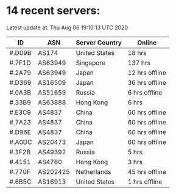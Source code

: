 # 14 recent servers:

Latest update at: Thu Aug 06 19:10:13 UTC 2020

| ID | ASN | Server Country | Online |
| -- | --- | -------------- | ------ |
| #.D09B | AS174 | United States | 18 hrs |
| #.7F1D | AS63949 | Singapore | 137 hrs |
| #.2A79 | AS63949 | Japan | 12 hrs offline |
| #.D369 | AS16509 | Japan | 36 hrs offline |
| #.0A3B | AS51659 | Russia | 6 hrs offline |
| #.33B9 | AS63888 | Hong Kong | 6 hrs |
| #.E3C9 | AS4837 | China | 60 hrs offline |
| #.7A23 | AS4837 | China | 60 hrs offline |
| #.D96E | AS4837 | China | 60 hrs offline |
| #.A0DC | AS20473 | Japan | 60 hrs offline |
| #.1F2B | AS49392 | Russia | 5 hrs |
| #.4151 | AS4760 | Hong Kong | 3 hrs |
| #.770F | AS202425 | Netherlands | 45 hrs offline |
| #.6B5C | AS16913 | United States | 1 hrs offline |

